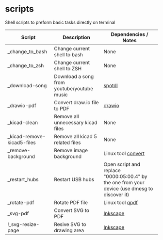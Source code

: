# scripts

Shell scripts to preform basic tasks directly on terminal

| Script                     | Description                                | Dependencies / Notes                                                                          |
| -------------------------- | ------------------------------------------ | --------------------------------------------------------------------------------------------- |
| _change_to_bash            | Change current shell to bash               | None                                                                                          |
| _change_to_zsh             | Change current shell to ZSH                | None                                                                                          |
| _download-song             | Download a song from youtube/youtube music | [spotdl](https://github.com/spotDL/spotify-downloader)                                        |
| _drawio-pdf                | Convert draw.io file to PDF                | [drawio](https://www.drawio.com/)                                                             |
| _kicad-clean               | Remove all unnecessary kicad files         | None                                                                                          |
| _kicad-remove-kicad5-files | Remove all kicad 5 related files           | None                                                                                          |
| _remove-background         | Remove image background                    | Linux tool [convert](https://www.tutorialspoint.com/unix_commands/convert.htm)                |
| _restart_hubs              | Restart USB hubs                           | Open script and replace "0000:05:00.4" by the one from your device (use dmesg to discover it) |
| _rotate-pdf                | Rotate PDF file                            | Linux tool [qpdf](https://github.com/qpdf/qpdf)                                               |
| _svg-pdf                   | Convert SVG to PDF                         | [Inkscape](https://inkscape.org/pt/)                                                          |
| !_svg-resize-page          | Resive SVG to drawing area                 | [Inkscape](https://inkscape.org/pt/)                                                          |
